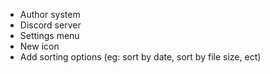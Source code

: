 - Author system
- Discord server
- Settings menu
- New icon
- Add sorting options (eg: sort by date, sort by file size, ect)